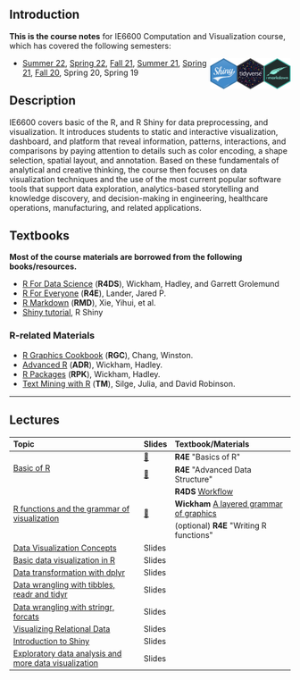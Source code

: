 ## Introduction

**This is the course notes** for IE6600 Computation and Visualization course, which has covered the following semesters:



<img src='https://raw.githubusercontent.com/rstudio/rmarkdown/main/man/figures/logo.png' align="right" height="55.5"/>
<img src='https://raw.githubusercontent.com/tidyverse/tidyverse/main/man/figures/logo.png' align="right" height="55.5"/>
<img src='https://raw.githubusercontent.com/rstudio/shiny/main/man/figures/logo.png' align="right" height="55.5"/>


- [Summer 22](https://zhenyuanlu.com/ie6600-bos-su22/), [Spring 22](https://zhenyuanlu.com/ie6600-sea-sp22/), [Fall 21](https://zhenyuanlu.com/ie6600-bos-fa21/), [Summer 21](https://zhenyuanlu.com/ie6600-bos-sm21/), [Spring 21](https://zhenyuanlu.com/ie6600-sea-sp21/), [Fall 20](https://zhenyuanlu.com/ie6600-bos-fa20/), Spring 20, Spring 19

## Description

IE6600 covers basic of the R, and R Shiny for data preprocessing, and visualization. It introduces students to static and interactive visualization, dashboard, and platform that reveal information, patterns, interactions, and comparisons by paying attention to details such as color encoding, a shape selection, spatial layout, and annotation. Based on these fundamentals of analytical and creative thinking, the course then focuses on data visualization techniques and the use of the most current popular software tools that support data exploration, analytics-based storytelling and knowledge discovery, and decision-making in engineering, healthcare operations, manufacturing, and related applications.



## Textbooks

**Most of the course materials are borrowed from the following books/resources.**

- [R For Data Science](https://r4ds.had.co.nz/) (**R4DS**), Wickham, Hadley, and Garrett Grolemund
- [R For Everyone](https://onesearch.library.northeastern.edu/permalink/f/365rt0/NEU_ALMA51284955070001401) (**R4E**), Lander, Jared P.
- [R Markdown](https://bookdown.org/yihui/rmarkdown/) (**RMD**), Xie, Yihui, et al.
- [Shiny tutorial](https://shiny.rstudio.com/tutorial/), R Shiny

### R-related Materials

- [R Graphics Cookbook](https://r-graphics.org/) (**RGC**), Chang, Winston.
- [Advanced R](http://adv-r.had.co.nz/) (**ADR**), Wickham, Hadley.
- [R Packages](http://r-pkgs.had.co.nz/) (**RPK**), Wickham, Hadley.
- [Text Mining with R](https://www.tidytextmining.com/) (**TM**), Silge, Julia, and David Robinson.

***

## Lectures


<table>
<!-- =============================== HEADER ================================ -->
  <thead>
    <tr>
      <th align="left">Topic</th>
      <th align="left">Slides</th>
      <th align="left">Textbook/Materials</th>
    </tr>
  </thead>
  <tbody>
<!-- =============================== Topic 1 ================================ -->
    <tr>
      <td rowspan="2"><a href="t1_basicR.md">Basic of R</a></td>
      <td rowspan="1">
        <a href="https://zhenyuanlu.com/slides/t02BasicR.pdf">📑</a>
      </td>
      <td rowspan="1">
        <b>R4E</b> "Basics of R"
      </td>
    </tr>
    <tr>
      <td><a href="https://zhenyuanlu.com/slides/t02IntroR.pdf">📑</a></td>
      <td><b>R4E</b> "Advanced Data Structure"</td>
    </tr>
<!-- =============================== Topic 2 ================================ -->
    <tr>
      <td rowspan="3"><a href="t1_basicR.md">R functions and the grammar of visualization</a></td>
      <td rowspan="3"><a href="https://zhenyuanlu.com/slides/t03Grammar.pdf">📑</a></td>
      <td rowspan="1">
        <b>R4DS</b> <a href="https://r4ds.had.co.nz/workflow-basics.html">Workflow</a>
      </td>
    </tr>
    <tr>
      <td>
        <b>Wickham</b> <a href="https://vita.had.co.nz/papers/layered-grammar.pdf">A layered grammar of graphics</a>
      </td>
    </tr>
    <tr>
      <td>
        (optional) <b>R4E</b> "Writing R functions"
      </td>
    </tr>
<!-- =============================== Topic 3 ================================ -->
    <tr>
      <td><a href="t1_basicR.md">Data Visualization Concepts</a></td>
      <td rowspan="1">Slides</td>
      <td rowspan="1">
      </td>
    </tr>
<!-- =============================== Topic 4 ================================ -->
    <tr>
      <td><a href="t1_basicR.md">Basic data visualization in R</a></td>
      <td rowspan="1">Slides</td>
      <td rowspan="1">
      </td>
    </tr>
<!-- =============================== Topic 5 ================================ -->
    <tr>
      <td><a href="t1_basicR.md">	Data transformation with dplyr</a></td>
      <td rowspan="1">Slides</td>
      <td rowspan="1">
      </td>
    </tr>
<!-- =============================== Topic 6 ================================ -->
    <tr>
      <td><a href="t1_basicR.md">Data wrangling with tibbles, readr and tidyr</a></td>
      <td rowspan="1">Slides</td>
      <td rowspan="1">
      </td>
    </tr>
<!-- =============================== Topic 7 ================================ -->
    <tr>
      <td><a href="t1_basicR.md">Data wrangling with stringr, forcats</a></td>
      <td rowspan="1">Slides</td>
      <td rowspan="1">
      </td>
    </tr>
<!-- =============================== Topic 8 ================================ -->
    <tr>
      <td><a href="t1_basicR.md">Visualizing Relational Data</a></td>
      <td rowspan="1">Slides</td>
      <td rowspan="1">
      </td>
    </tr>
<!-- =============================== Topic 8 ================================ -->
    <tr>
      <td><a href="t1_basicR.md">Introduction to Shiny</a></td>
      <td rowspan="1">Slides</td>
      <td rowspan="1">
      </td>
    </tr>
<!-- =============================== Topic 8 ================================ -->
    <tr>
      <td><a href="t1_basicR.md">Exploratory data analysis and more data visualization</a></td>
      <td rowspan="1">Slides</td>
      <td rowspan="1">
      </td>
    </tr>
  </tbody>
</table>
